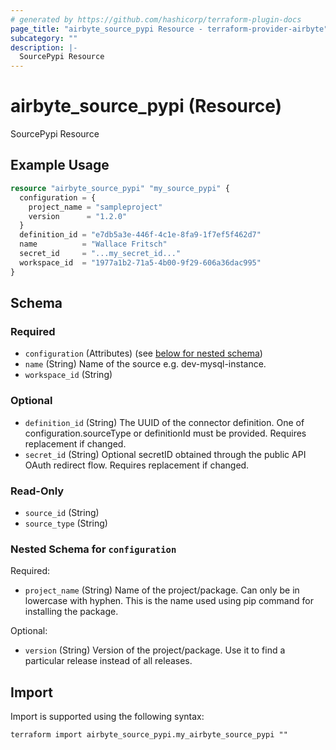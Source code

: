 ```yaml
---
# generated by https://github.com/hashicorp/terraform-plugin-docs
page_title: "airbyte_source_pypi Resource - terraform-provider-airbyte"
subcategory: ""
description: |-
  SourcePypi Resource
---
```


# airbyte_source_pypi (Resource)

SourcePypi Resource

## Example Usage

```terraform
resource "airbyte_source_pypi" "my_source_pypi" {
  configuration = {
    project_name = "sampleproject"
    version      = "1.2.0"
  }
  definition_id = "e7db5a3e-446f-4c1e-8fa9-1f7ef5f462d7"
  name          = "Wallace Fritsch"
  secret_id     = "...my_secret_id..."
  workspace_id  = "1977a1b2-71a5-4b00-9f29-606a36dac995"
}
```

<!-- schema generated by tfplugindocs -->
## Schema

### Required

- `configuration` (Attributes) (see [below for nested schema](#nestedatt--configuration))
- `name` (String) Name of the source e.g. dev-mysql-instance.
- `workspace_id` (String)

### Optional

- `definition_id` (String) The UUID of the connector definition. One of configuration.sourceType or definitionId must be provided. Requires replacement if changed.
- `secret_id` (String) Optional secretID obtained through the public API OAuth redirect flow. Requires replacement if changed.

### Read-Only

- `source_id` (String)
- `source_type` (String)

<a id="nestedatt--configuration"></a>
### Nested Schema for `configuration`

Required:

- `project_name` (String) Name of the project/package. Can only be in lowercase with hyphen. This is the name used using pip command for installing the package.

Optional:

- `version` (String) Version of the project/package.  Use it to find a particular release instead of all releases.

## Import

Import is supported using the following syntax:

```shell
terraform import airbyte_source_pypi.my_airbyte_source_pypi ""
```
